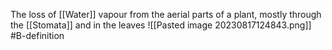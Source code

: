 The loss of [[Water]] vapour from the aerial parts of a plant, mostly through the [[Stomata]] and in the leaves
![[Pasted image 20230817124843.png]]
#B-definition 